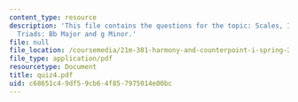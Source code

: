 ```yaml
---
content_type: resource
description: 'This file contains the questions for the topic: Scales, Intervals, and
  Triads: Bb Major and g Minor.'
file: null
file_location: /coursemedia/21m-301-harmony-and-counterpoint-i-spring-2005/c68651c49df59cb64f857975014e00bc_quiz4.pdf
file_type: application/pdf
resourcetype: Document
title: quiz4.pdf
uid: c68651c4-9df5-9cb6-4f85-7975014e00bc
---
```

